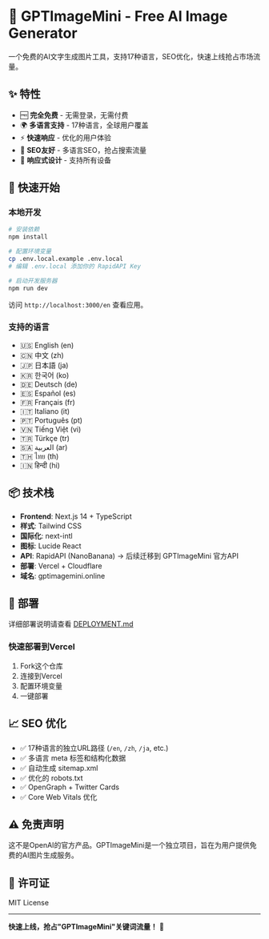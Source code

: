 # 🎨 GPTImageMini - Free AI Image Generator

一个免费的AI文字生成图片工具，支持17种语言，SEO优化，快速上线抢占市场流量。

## ✨ 特性

- 🆓 **完全免费** - 无需登录，无需付费
- 🌍 **多语言支持** - 17种语言，全球用户覆盖
- ⚡ **快速响应** - 优化的用户体验
- 🎯 **SEO友好** - 多语言SEO，抢占搜索流量
- 📱 **响应式设计** - 支持所有设备

## 🚀 快速开始

### 本地开发

```bash
# 安装依赖
npm install

# 配置环境变量
cp .env.local.example .env.local
# 编辑 .env.local 添加你的 RapidAPI Key

# 启动开发服务器
npm run dev
```

访问 `http://localhost:3000/en` 查看应用。

### 支持的语言

- 🇺🇸 English (en)
- 🇨🇳 中文 (zh)  
- 🇯🇵 日本語 (ja)
- 🇰🇷 한국어 (ko)
- 🇩🇪 Deutsch (de)
- 🇪🇸 Español (es)
- 🇫🇷 Français (fr)
- 🇮🇹 Italiano (it)
- 🇵🇹 Português (pt)
- 🇻🇳 Tiếng Việt (vi)
- 🇹🇷 Türkçe (tr)
- 🇸🇦 العربية (ar)
- 🇹🇭 ไทย (th)
- 🇮🇳 हिन्दी (hi)

## 📦 技术栈

- **Frontend**: Next.js 14 + TypeScript
- **样式**: Tailwind CSS
- **国际化**: next-intl
- **图标**: Lucide React
- **API**: RapidAPI (NanoBanana) → 后续迁移到 GPTImageMini 官方API
- **部署**: Vercel + Cloudflare
- **域名**: gptimagemini.online

## 🚀 部署

详细部署说明请查看 [DEPLOYMENT.md](./DEPLOYMENT.md)

### 快速部署到Vercel
1. Fork这个仓库
2. 连接到Vercel
3. 配置环境变量
4. 一键部署

## 📈 SEO 优化

- ✅ 17种语言的独立URL路径 (`/en`, `/zh`, `/ja`, etc.)
- ✅ 多语言 meta 标签和结构化数据
- ✅ 自动生成 sitemap.xml
- ✅ 优化的 robots.txt
- ✅ OpenGraph + Twitter Cards
- ✅ Core Web Vitals 优化

## ⚠️ 免责声明

这不是OpenAI的官方产品。GPTImageMini是一个独立项目，旨在为用户提供免费的AI图片生成服务。

## 📝 许可证

MIT License

---

**快速上线，抢占"GPTImageMini"关键词流量！** 🚀
